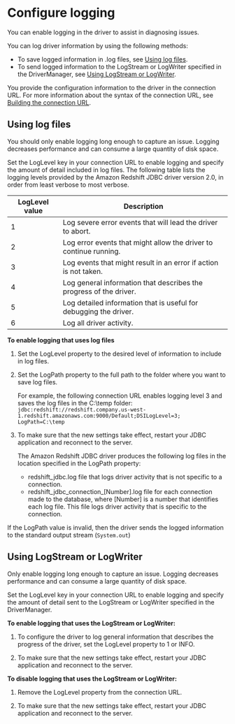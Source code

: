 # Configure logging<a name="jdbc20-configuring-logging"></a>

You can enable logging in the driver to assist in diagnosing issues\.

You can log driver information by using the following methods:
+ To save logged information in \.log files, see [Using log files](#jdbc20-using-log-files)\.
+ To send logged information to the LogStream or LogWriter specified in the DriverManager, see [Using LogStream or LogWriter](#jdbc20-logstream-option)\. 

You provide the configuration information to the driver in the connection URL\. For more information about the syntax of the connection URL, see [Building the connection URL](jdbc20-obtain-url.md#jdbc20-build-connection-url)\.

## Using log files<a name="jdbc20-using-log-files"></a>

You should only enable logging long enough to capture an issue\. Logging decreases performance and can consume a large quantity of disk space\. 

Set the LogLevel key in your connection URL to enable logging and specify the amount of detail included in log files\. The following table lists the logging levels provided by the Amazon Redshift JDBC driver version 2\.0, in order from least verbose to most verbose\. 


| LogLevel value | Description | 
| --- | --- | 
|  1  |  Log severe error events that will lead the driver to abort\.  | 
|  2  |  Log error events that might allow the driver to continue running\.  | 
|  3  |  Log events that might result in an error if action is not taken\.  | 
|  4  |  Log general information that describes the progress of the driver\.  | 
|  5  |  Log detailed information that is useful for debugging the driver\.  | 
|  6  |  Log all driver activity\.  | 

**To enable logging that uses log files**

1. Set the LogLevel property to the desired level of information to include in log files\.

1. Set the LogPath property to the full path to the folder where you want to save log files\. 

   For example, the following connection URL enables logging level 3 and saves the log files in the C:\\temp folder: `jdbc:redshift://redshift.company.us-west- 1.redshift.amazonaws.com:9000/Default;DSILogLevel=3; LogPath=C:\temp`

1. To make sure that the new settings take effect, restart your JDBC application and reconnect to the server\.

   The Amazon Redshift JDBC driver produces the following log files in the location specified in the LogPath property:
   +  redshift\_jdbc\.log file that logs driver activity that is not specific to a connection\.
   + redshift\_jdbc\_connection\_\[Number\]\.log file for each connection made to the database, where \[Number\] is a number that identifies each log file\. This file logs driver activity that is specific to the connection\.

If the LogPath value is invalid, then the driver sends the logged information to the standard output stream \(`System.out`\)

## Using LogStream or LogWriter<a name="jdbc20-logstream-option"></a>

Only enable logging long enough to capture an issue\. Logging decreases performance and can consume a large quantity of disk space\. 

Set the LogLevel key in your connection URL to enable logging and specify the amount of detail sent to the LogStream or LogWriter specified in the DriverManager\. 

**To enable logging that uses the LogStream or LogWriter:**

1. To configure the driver to log general information that describes the progress of the driver, set the LogLevel property to 1 or INFO\.

1. To make sure that the new settings take effect, restart your JDBC application and reconnect to the server\.

**To disable logging that uses the LogStream or LogWriter:**

1. Remove the LogLevel property from the connection URL\.

1. To make sure that the new settings take effect, restart your JDBC application and reconnect to the server\.
